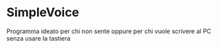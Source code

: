 # SimpleVoice
Programma ideato per chi non sente oppure per chi vuole scrivere al PC senza usare la tastiera
